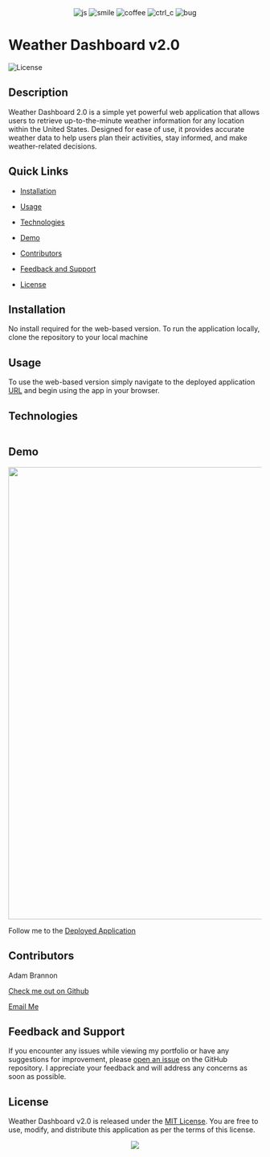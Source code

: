 <div align="center">
<img src="https://forthebadge.com/images/badges/made-with-javascript.svg" alt="js">
<img src="https://forthebadge.com/images/badges/makes-people-smile.svg" alt="smile">
<img src="https://forthebadge.com/images/badges/powered-by-coffee.svg" alt="coffee">
<img src="https://forthebadge.com/images/badges/ctrl-c-ctrl-v.svg" alt="ctrl_c">
<img src="https://forthebadge.com/images/badges/not-a-bug-a-feature.svg" alt="bug">
</div>

<link rel="stylesheet" href="https://cdn.jsdelivr.net/gh/devicons/devicon@v2.15.1/devicon.min.css">
<link rel="stylesheet" href="https://cdn.jsdelivr.net/gh/devicons/devicon@v2.15.1/devicon.min.css">
          
          
# Weather Dashboard v2.0 

![License](https://img.shields.io/static/v1?label=license&message=MIT&color=${badge.color})

## Description
Weather Dashboard 2.0 is a simple yet powerful web application that allows users to retrieve up-to-the-minute weather information for any location within the United States. Designed for ease of use, it provides accurate weather data to help users plan their activities, stay informed, and make weather-related decisions.

## Quick Links

- [Installation](#installation)
  
- [Usage](#usage)

- [Technologies](#technologies)

- [Demo](#demo)
  
- [Contributors](#contributors)
  
- [Feedback and Support](#feedback-and-support)
  
- [License](#license)

## Installation

No install required for the web-based version. To run the application locally, clone the repository to your local machine

## Usage

To use the web-based version simply navigate to the deployed application [URL]() and begin using the app in your browser.


## Technologies

<div style="display:flex; align-items:center">
<img style="width:100px;height:auto;"><i class="devicon-javascript-plain" style=font-size:7rem></i></img>
<img style="width:100px;height:auto;"><i class="devicon-react-original-wordmark" style=font-size:7rem></i></img>
<img style="width:100px;height:auto;"><i class="devicon-tailwindcss-original-wordmark" style=font-size:9rem></i></img>
          
</div>          


## Demo


<img src="./src/assets/portfolio.gif" style="width:900px;height:auto">

Follow me to the [Deployed Application](https://github.com/adam-brannon09/weather-app-v2.0/)


## Contributors
Adam Brannon

[Check me out on Github](https://github.com/adam-brannon09)

[Email Me](mailto:adam.brannon09@icloud.com)


## Feedback and Support

If you encounter any issues while viewing my portfolio or have any suggestions for improvement, please [open an issue](https://github.com/adam-brannon09/react_portfolio/issues) on the GitHub repository. I appreciate your feedback and will address any concerns as soon as possible.

## License

Weather Dashboard v2.0 is released under the [MIT License](https://opensource.org/licenses/MIT). You are free to use, modify, and distribute this application as per the terms of this license.


<div align="center">
    <img src="https://forthebadge.com/images/badges/built-by-developers.svg" />
</div>